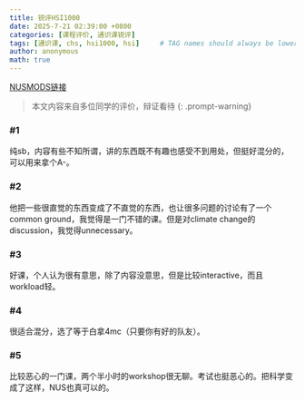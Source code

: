 ```yaml
---
title: 锐评HSI1000
date: 2025-7-21 02:39:00 +0800
categories: [课程评价, 通识课锐评]
tags: [通识课, chs, hsi1000, hsi]     # TAG names should always be lowercase
author: anonymous
math: true
---
```

[NUSMODS链接](https://nusmods.com/courses/HSI1000/how-science-works-why-science-works)

> 本文内容来自多位同学的评价，辩证看待
{: .prompt-warning}

### #1

纯sb，内容有些不知所谓，讲的东西既不有趣也感受不到用处，但挺好混分的，可以用来拿个A-。

### #2

他把一些很直觉的东西变成了不直觉的东西，也让很多问题的讨论有了一个common ground，我觉得是一门不错的课。但是对climate change的discussion，我觉得unnecessary。

### #3

好课，个人认为很有意思，除了内容没意思，但是比较interactive，而且workload轻。

### #4

很适合混分，选了等于白拿4mc（只要你有好的队友）。

### #5

比较恶心的一门课，两个半小时的workshop很无聊。考试也挺恶心的。把科学变成了这样，NUS也真可以的。
